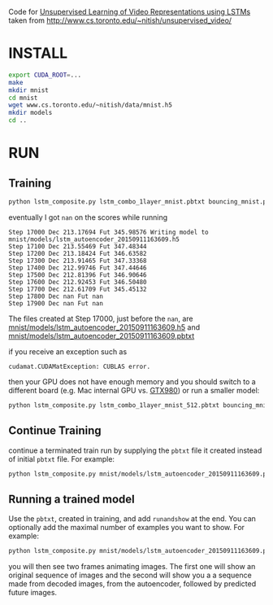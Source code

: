 Code for [Unsupervised Learning of Video Representations using LSTMs](http://arxiv.org/pdf/1502.04681.pdf)
taken from http://www.cs.toronto.edu/~nitish/unsupervised_video/

INSTALL
=======

```bash
export CUDA_ROOT=...
make
mkdir mnist
cd mnist
wget www.cs.toronto.edu/~nitish/data/mnist.h5
mkdir models
cd ..
```

RUN
===
Training
--------
```bash
python lstm_composite.py lstm_combo_1layer_mnist.pbtxt bouncing_mnist.pbtxt
```
eventually I got `nan` on the scores while running
```
Step 17000 Dec 213.17694 Fut 345.98576 Writing model to mnist/models/lstm_autoencoder_20150911163609.h5
Step 17100 Dec 213.55469 Fut 347.48344
Step 17200 Dec 213.18424 Fut 346.63582
Step 17300 Dec 213.91465 Fut 347.33368
Step 17400 Dec 212.99746 Fut 347.44646
Step 17500 Dec 212.81396 Fut 346.90646
Step 17600 Dec 212.92453 Fut 346.50480
Step 17700 Dec 212.61709 Fut 345.45132
Step 17800 Dec nan Fut nan
Step 17900 Dec nan Fut nan
```
The files created at Step 17000, just before the `nan`, are
[mnist/models/lstm_autoencoder_20150911163609.h5](https://s3.amazonaws.com/udivideo/lstm_autoencoder_20150911163609.h5) and
[mnist/models/lstm_autoencoder_20150911163609.pbtxt](https://s3.amazonaws.com/udivideo/lstm_autoencoder_20150911163609.pbtxt)


if you receive an exception such as 
```
cudamat.CUDAMatException: CUBLAS error.
```
then your GPU does not have enough memory and you should switch to a different board
(e.g. Mac internal GPU vs. [GTX980](http://udibr.github.io/using-external-gtx-980-with-macbook-pro.html))
or run a smaller model:
```bash
python lstm_composite.py lstm_combo_1layer_mnist_512.pbtxt bouncing_mnist.pbtxt
```

Continue Training
-----------------
continue a terminated train run by supplying the `pbtxt` file it created instead of initial `pbtxt` file.
For example:
```bash
python lstm_composite.py mnist/models/lstm_autoencoder_20150911163609.pbtxt bouncing_mnist.pbtxt
```

Running a trained model
-----------------------
Use the `pbtxt`, created in training, and add `runandshow` at the end.
You can optionally add the maximal number of examples you want to show.
For example:
```bash
python lstm_composite.py mnist/models/lstm_autoencoder_20150911163609.pbtxt bouncing_mnist.pbtxt runandshow 128
```
you will then see two frames animating images.
The first one will show an original sequence of images and the second will show you 
a a sequence made from decoded images, from the autoencoder, followed by predicted future images.
